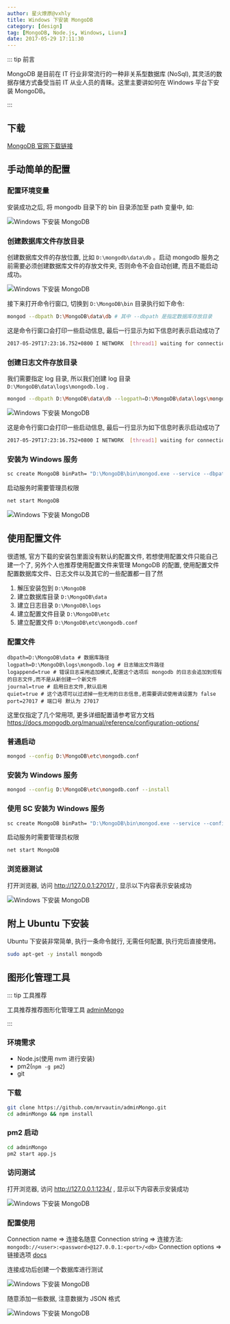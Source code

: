 ```yaml
---
author: 星火燎原@vxhly
title: Windows 下安装 MongoDB
category: [design]
tag: [MongoDB, Node.js, Windows, Liunx]
date: 2017-05-29 17:11:30
---
```


::: tip 前言

MongoDB 是目前在 IT 行业非常流行的一种非关系型数据库 (NoSql), 其灵活的数据存储方式备受当前 IT 从业人员的青睐。这里主要讲如何在 Windows 平台下安装 MongoDB。

:::

<!-- more -->

## 下载

[MongoDB 官网下载链接](http://www.mongodb.com/download-center?jmp=nav#community)

## 手动简单的配置

### 配置环境变量

安装成功之后, 将 mongodb 目录下的 bin 目录添加至 path 变量中, 如:

![Windows 下安装 MongoDB](/assets/install-mongodb-1.png)

### 创建数据库文件存放目录

创建数据库文件的存放位置, 比如 `D:\mongodb\data\db` 。启动 mongodb 服务之前需要必须创建数据库文件的存放文件夹, 否则命令不会自动创建, 而且不能启动成功。

![Windows 下安装 MongoDB](/assets/install-mongodb-2.png)

接下来打开命令行窗口, 切换到 `D:\MongoDB\bin` 目录执行如下命令:

```bash
mongod --dbpath D:\MongoDB\data\db # 其中 --dbpath 是指定数据库存放目录
```

这是命令行窗口会打印一些启动信息, 最后一行显示为如下信息时表示启动成功了

```bash
2017-05-29T17:23:16.752+0800 I NETWORK  [thread1] waiting for connections on port 27017
```

### 创建日志文件存放目录

我们需要指定 log 目录, 所以我们创建 log 目录 `D:\MongoDB\data\logs\mongodb.log` .

```bash
mongod --dbpath D:\MongoDB\data\db --logpath=D:\MongoDB\data\logs\mongodb.log --logappend
```

![Windows 下安装 MongoDB](/assets/install-mongodb-3.png)

这是命令行窗口会打印一些启动信息, 最后一行显示为如下信息时表示启动成功了

```bash
2017-05-29T17:23:16.752+0800 I NETWORK  [thread1] waiting for connections on port 27017
```

### 安装为 Windows 服务

```bash
sc create MongoDB binPath= "D:\MongoDB\bin\mongod.exe --service --dbpath D:\MongoDB\data\db --logpath=D:\MongoDB\data\logs\mongodb.log --logappend"
```

启动服务时需要管理员权限

```bash
net start MongoDB
```

![Windows 下安装 MongoDB](/assets/install-mongodb-4.png)

## 使用配置文件

很遗憾, 官方下载的安装包里面没有默认的配置文件, 若想使用配置文件只能自己建一个了, 另外个人也推荐使用配置文件来管理 MongoDB 的配置, 使用配置文件配置数据库文件、日志文件以及其它的一些配置都一目了然

1. 解压安装包到 `D:\MongoDB`
2. 建立数据库目录 `D:\MongoDB\data`
3. 建立日志目录 `D:\MongoDB\logs`
4. 建立配置文件目录 `D:\MongoDB\etc`
5. 建立配置文件 `D:\MongoDB\etc\mongodb.conf`

### 配置文件

```shell
dbpath=D:\MongoDB\data # 数据库路径
logpath=D:\MongoDB\logs\mongodb.log # 日志输出文件路径
logappend=true # 错误日志采用追加模式,配置这个选项后 mongodb 的日志会追加到现有的日志文件,而不是从新创建一个新文件
journal=true # 启用日志文件,默认启用
quiet=true # 这个选项可以过滤掉一些无用的日志信息,若需要调试使用请设置为 false
port=27017 # 端口号 默认为 27017
```

这里仅指定了几个常用项, 更多详细配置请参考官方文档 <https://docs.mongodb.org/manual/reference/configuration-options/>

### 普通启动

```bash
mongod --config D:\MongoDB\etc\mongodb.conf
```

### 安装为 Windows 服务

```bash
mongod --config D:\MongoDB\etc\mongodb.conf --install
```

### 使用 SC 安装为 Windows 服务

```bash
sc create MongoDB binPath= "D:\MongoDB\bin\mongod.exe --service --config=D:\MongoDB\etc\mongodb.conf"
```

启动服务时需要管理员权限

```bash
net start MongoDB
```

### 浏览器测试

打开浏览器, 访问 <http://127.0.0.1:27017/> , 显示以下内容表示安装成功<br>

![Windows 下安装 MongoDB](/assets/install-mongodb-5.png)

## 附上 Ubuntu 下安装

Ubuntu 下安装非常简单, 执行一条命令就行, 无需任何配置, 执行完后直接使用。

```bash
sudo apt-get -y install mongodb
```

## 图形化管理工具

::: tip 工具推荐

工具推荐推荐图形化管理工具 [adminMongo](http://adminmongo.markmoffat.com/)

:::

### 环境需求

- Node.js(使用 nvm 进行安装)
- pm2(`npm -g pm2`)
- git

### 下载

```bash
git clone https://github.com/mrvautin/adminMongo.git
cd adminMongo && npm install
```

### pm2 启动

```bash
cd adminMongo
pm2 start app.js
```

### 访问测试

打开浏览器, 访问 <http://127.0.0.1:1234/> , 显示以下内容表示安装成功<br>

![Windows 下安装 MongoDB](/assets/install-mongodb-6.png)

### 配置使用

Connection name => 连接名随意 Connection string => 连接方法: `mongodb://<user>:<password>@127.0.0.1:<port>/<db>` Connection options => 链接选项 [docs](http://mongodb.github.io/node-mongodb-native/2.1/reference/connecting/connection-settings/)

连接成功后创建一个数据库进行测试<br>

![Windows 下安装 MongoDB](/assets/install-mongodb-7.png)

随意添加一些数据, 注意数据为 JSON 格式<br>

![Windows 下安装 MongoDB](/assets/install-mongodb-8.png)
